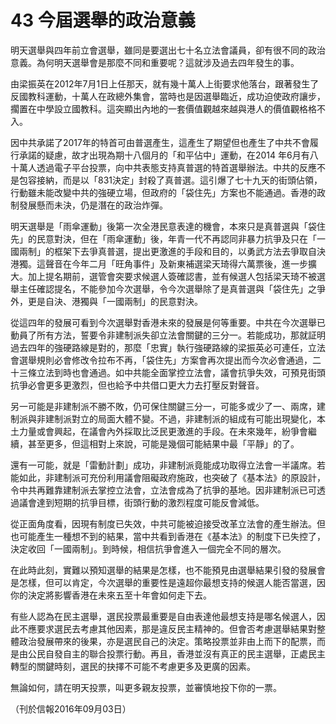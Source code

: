 # 43 今屆選舉的政治意義

明天選舉與四年前立會選舉，雖同是要選出七十名立法會議員，卻有很不同的政治意義。為何明天選舉會是那麼不同和重要呢？這就涉及過去四年發生的事。

由梁振英在2012年7月1日上任那天，就有幾十萬人上街要求他落台，跟著發生了反國教科運動，十萬人在政總外集會，當時也是因選舉臨近，成功迫使政府讓步，擱置在中學設立國教科。這突顯出內地的一套價值觀越來越與港人的價值觀格格不入。

因中共承諾了2017年的特首可由普選產生，這產生了期望但也產生了中共不會履行承諾的疑慮，故才出現為期十八個月的「和平佔中」運動，在2014 年6月有八十萬人透過電子平台投票，向中共表態支持真普選的特首選舉辦法。中共的反應不是包容接納，而是以「831決定」封殺了真普選。這引爆了七十九天的街頭佔領，行動雖未能改變中共的強硬立場，但政府的「袋住先」方案也不能通過。香港的政制發展懸而未決，仍是潛在的政治炸彈。

明天選舉是「雨傘運動」後第一次全港民意表達的機會，本來只是真普選與「袋住先」的民意對決，但在「雨傘運動」後，年青一代不再認同非暴力抗爭及只在「一國兩制」的框架下去爭真普選，提出更激進的手段和目的，以勇武方法去爭取自決港獨。這聲音在今年二月「旺角事件」及新東補選梁天琦得六萬票後，進一步擴大。加上提名期前，選管會突要求候選人簽確認書，並有候選人包括梁天琦不被選舉主任確認提名，不能參加今次選舉，令今次選舉除了是真普選與「袋住先」之爭外，更是自決、港獨與「一國兩制」的民意對決。

從這四年的發展可看到今次選舉對香港未來的發展是何等重要。中共在今次選舉已動員了所有方法，誓要令非建制派失卻立法會關鍵的三分一。若能成功，那就証明過去四年的強硬路線是對的，那麼「忠實」執行強硬路線的梁振英必可連任，立法會選舉規則必會修改令拉布不再，「袋住先」方案會再次提出而今次必會通過，二十三條立法到時也會通過。如中共能全面掌控立法會，議會抗爭失效，可預見街頭抗爭必會更多更激烈，但也給予中共借口更大力去打壓反對聲音。

另一可能是非建制派不勝不敗，仍可保住關鍵三分一，可能多或少了一、兩席，建制派與非建制派對立的局面大體不變。不過，非建制派的組成有可能出現變化，本土力量或會興起，在議會內外採取比泛民更激進的手段。在未來幾年，紛爭會繼續，甚至更多，但這相對上來說，可能是幾個可能結果中最「平靜」的了。

還有一可能，就是「雷動計劃」成功，非建制派竟能成功取得立法會一半議席。若能如此，非建制派可充份利用議會阻礙政府施政，也突破了《基本法》的原設計，令中共再難靠建制派去掌控立法會，立法會成為了抗爭的基地。因非建制派已可透過議會達到短期的抗爭目標，街頭行動的激烈程度可能反會減低。

從正面角度看，因現有制度已失效，中共可能被迫接受改革立法會的產生辦法。但也可能產生一種想不到的結果，當中共看到香港在《基本法》的制度下已失控了，決定收回「一國兩制」。到時候，相信抗爭會進入一個完全不同的層次。

在此時此刻，實難以預知選舉的結果是怎樣，也不能預見由選舉結果引發的發展會是怎樣，但可以肯定，今次選舉的重要性是遠超你最想支持的候選人能否當選，因你的決定將影響香港在未來五至十年會如何走下去。

有些人認為在民主選舉，選民投票最重要是自由表達他最想支持是哪名候選人，因此不應要求選民去考慮其他因素，那是違反民主精神的。但會否考慮選舉結果對整體政治發展帶來的後果，亦是選民自己的決定。策略投票並非由上而下的配票，而是由公民自發自主的聯合投票行動。再且，香港並沒有真正的民主選舉，正處民主轉型的關鍵時刻，選民的抉擇不可能不考慮更多及更廣的因素。

無論如何，請在明天投票，叫更多親友投票，並審慎地投下你的一票。

（刊於信報2016年09月03日）

